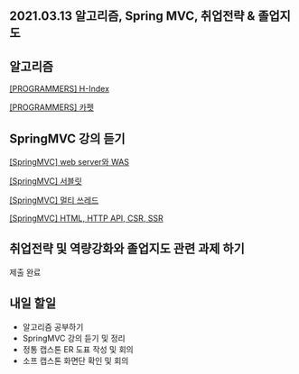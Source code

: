 ## 2021.03.13 알고리즘, Spring MVC, 취업전략 & 졸업지도

## 알고리즘

[[PROGRAMMERS] H-Index](https://hyeonic.tistory.com/175)

[[PROGRAMMERS] 카펫](https://hyeonic.tistory.com/176)

## SpringMVC 강의 듣기

[[SpringMVC] web server와 WAS](https://hyeonic.tistory.com/169)

[[SpringMVC] 서블릿](https://hyeonic.tistory.com/170)

[[SpringMVC] 멀티 쓰레드](https://hyeonic.tistory.com/171)

[[SpringMVC] HTML, HTTP API, CSR, SSR](https://hyeonic.tistory.com/172)

## 취업전략 및 역량강화와 졸업지도 관련 과제 하기

제출 완료

## 내일 할일
 - 알고리즘 공부하기
 - SpringMVC 강의 듣기 및 정리
 - 정통 캡스톤 ER 도표 작성 및 회의
 - 소프 캡스톤 화면단 확인 및 회의